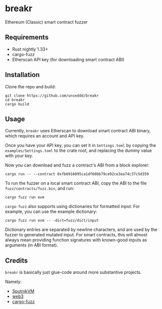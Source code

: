 # breakr
Ethereum (Classic) smart contract fuzzer

## Requirements

- Rust nightly 1.33+
- cargo-fuzz
- Etherscan API key (for downloading smart contract ABI)

## Installation

Clone the repo and build:

```
git clone https://github.com/unseddd/breakr
cd breakr
cargo build
```

## Usage

Currently, `breakr` uses Etherscan to download smart contract ABI binary, which requires an account and API key.

Once you have your API key, you can set it in `Settings.toml` by copying the `examples/Settings.toml` to the crate root,
and replacing the dummy value with your key.

Now you can download and fuzz a contract's ABI from a block explorer:

```
cargo run -- --contract 0xfb6916095ca1df60bb79ce92ce3ea74c37c5d359
```

To run the fuzzer on a local smart contract ABI, copy the ABI to the file `fuzz/contracts/fuzz.bin`, and run:

```
cargo fuzz run evm
```

`cargo-fuzz` also supports using dictionaries for formatted input. For example, you can use the example dictionary:

```
cargo fuzz run evm -- -dict=fuzz/dict/input
```

Dictionary entries are separated by newline characters, and are used by the fuzzer to generated mutated input. For smart
contracts, this will almost always mean providing function signatures with known-good inputs as arguments (in ABI format).

## Credits

`breakr` is basically just glue-code around more substantive projects.

Namely:

- [SputnikVM](https://github.com/rust-blockchain/evm)
- [web3](https://github.com/tomusdrw/rust-web3)
- [cargo-fuzz](https://github.com/rust-fuzz/cargo-fuzz)
